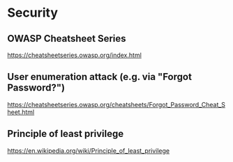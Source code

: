 # Security

## OWASP Cheatsheet Series

   https://cheatsheetseries.owasp.org/index.html

## User enumeration attack (e.g. via "Forgot Password?")

   https://cheatsheetseries.owasp.org/cheatsheets/Forgot_Password_Cheat_Sheet.html

## Principle of least privilege

   https://en.wikipedia.org/wiki/Principle_of_least_privilege



